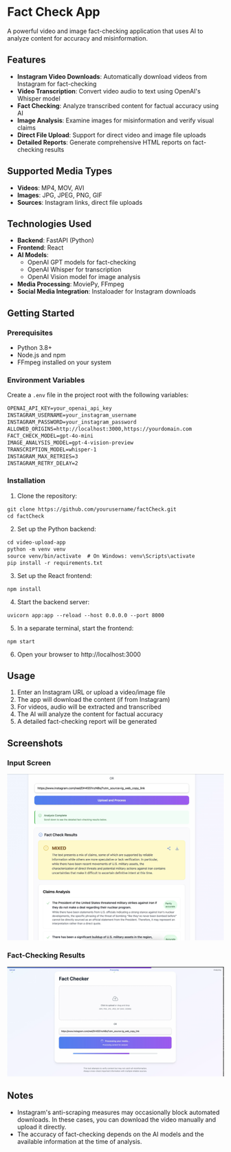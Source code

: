 # Fact Check App

A powerful video and image fact-checking application that uses AI to analyze content for accuracy and misinformation.

## Features

- **Instagram Video Downloads**: Automatically download videos from Instagram for fact-checking
- **Video Transcription**: Convert video audio to text using OpenAI's Whisper model
- **Fact Checking**: Analyze transcribed content for factual accuracy using AI
- **Image Analysis**: Examine images for misinformation and verify visual claims
- **Direct File Upload**: Support for direct video and image file uploads
- **Detailed Reports**: Generate comprehensive HTML reports on fact-checking results

## Supported Media Types

- **Videos**: MP4, MOV, AVI
- **Images**: JPG, JPEG, PNG, GIF
- **Sources**: Instagram links, direct file uploads

## Technologies Used

- **Backend**: FastAPI (Python)
- **Frontend**: React
- **AI Models**:
  - OpenAI GPT models for fact-checking
  - OpenAI Whisper for transcription
  - OpenAI Vision model for image analysis
- **Media Processing**: MoviePy, FFmpeg
- **Social Media Integration**: Instaloader for Instagram downloads

## Getting Started

### Prerequisites

- Python 3.8+
- Node.js and npm
- FFmpeg installed on your system

### Environment Variables

Create a `.env` file in the project root with the following variables:

```
OPENAI_API_KEY=your_openai_api_key
INSTAGRAM_USERNAME=your_instagram_username
INSTAGRAM_PASSWORD=your_instagram_password
ALLOWED_ORIGINS=http://localhost:3000,https://yourdomain.com
FACT_CHECK_MODEL=gpt-4o-mini
IMAGE_ANALYSIS_MODEL=gpt-4-vision-preview
TRANSCRIPTION_MODEL=whisper-1
INSTAGRAM_MAX_RETRIES=3
INSTAGRAM_RETRY_DELAY=2
```

### Installation

1. Clone the repository:
```
git clone https://github.com/yourusername/factCheck.git
cd factCheck
```

2. Set up the Python backend:
```
cd video-upload-app
python -m venv venv
source venv/bin/activate  # On Windows: venv\Scripts\activate
pip install -r requirements.txt
```

3. Set up the React frontend:
```
npm install
```

4. Start the backend server:
```
uvicorn app:app --reload --host 0.0.0.0 --port 8000
```

5. In a separate terminal, start the frontend:
```
npm start
```

6. Open your browser to http://localhost:3000

## Usage

1. Enter an Instagram URL or upload a video/image file
2. The app will download the content (if from Instagram)
3. For videos, audio will be extracted and transcribed
4. The AI will analyze the content for factual accuracy
5. A detailed fact-checking report will be generated

## Screenshots

### Input Screen
![Upload Interface](../ScreenShots/1.png)

### Fact-Checking Results
![Fact Check Results](../ScreenShots/2.png)

## Notes

- Instagram's anti-scraping measures may occasionally block automated downloads. In these cases, you can download the video manually and upload it directly.
- The accuracy of fact-checking depends on the AI models and the available information at the time of analysis.
